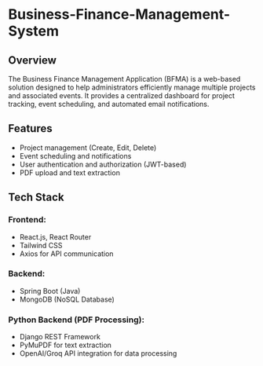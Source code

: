 # Business-Finance-Management-System

## Overview
The Business Finance Management Application (BFMA) is a web-based solution designed to help administrators efficiently manage multiple projects and associated events. It provides a centralized dashboard for project tracking, event scheduling, and automated email notifications.

## Features
- Project management (Create, Edit, Delete)
- Event scheduling and notifications
- User authentication and authorization (JWT-based)
- PDF upload and text extraction

## Tech Stack
### Frontend:
- React.js, React Router
- Tailwind CSS
- Axios for API communication

### Backend:
- Spring Boot (Java)
- MongoDB (NoSQL Database)

### Python Backend (PDF Processing):
- Django REST Framework
- PyMuPDF for text extraction
- OpenAI/Groq API integration for data processing
